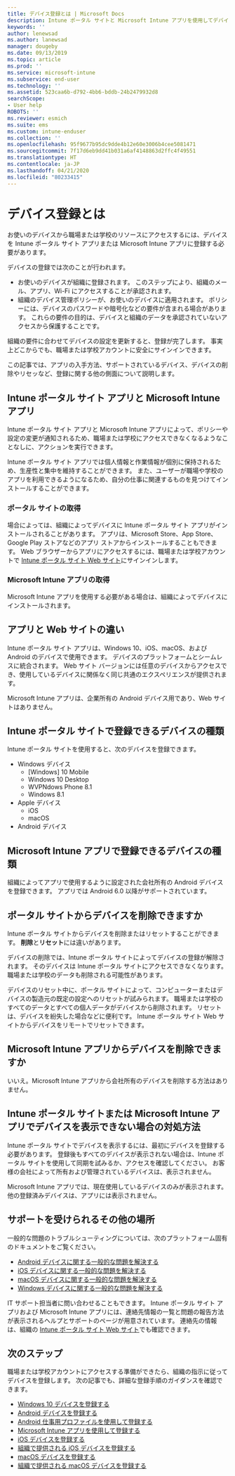 ```yaml
---
title: デバイス登録とは | Microsoft Docs
description: Intune ポータル サイトと Microsoft Intune アプリを使用してデバイスを登録するとはどのようなことかを説明します。
keywords: ''
author: lenewsad
ms.author: lanewsad
manager: dougeby
ms.date: 09/13/2019
ms.topic: article
ms.prod: ''
ms.service: microsoft-intune
ms.subservice: end-user
ms.technology: ''
ms.assetid: 523caa6b-d792-4bb6-bddb-24b2479932d8
searchScope:
- User help
ROBOTS: ''
ms.reviewer: esmich
ms.suite: ems
ms.custom: intune-enduser
ms.collection: ''
ms.openlocfilehash: 95f9677b95dc9dde4b12e60e3006b4cee5081471
ms.sourcegitcommit: 7f17d6eb9dd41b031a6af4148863d2ffc4f49551
ms.translationtype: HT
ms.contentlocale: ja-JP
ms.lasthandoff: 04/21/2020
ms.locfileid: "80233415"
---
```

# <a name="what-is-device-enrollment"></a>デバイス登録とは
お使いのデバイスから職場または学校のリソースにアクセスするには、デバイスを Intune ポータル サイト アプリまたは Microsoft Intune アプリに登録する必要があります。 

デバイスの登録では次のことが行われます。

* お使いのデバイスが組織に登録されます。 このステップにより、組織のメール、アプリ、Wi-Fi にアクセスすることが承認されます。 
* 組織のデバイス管理ポリシーが、お使いのデバイスに適用されます。 ポリシーには、デバイスのパスワードや暗号化などの要件が含まれる場合があります。 これらの要件の目的は、デバイスと組織のデータを承認されていないアクセスから保護することです。

組織の要件に合わせてデバイスの設定を更新すると、登録が完了します。 事実上どこからでも、職場または学校アカウントに安全にサインインできます。  

この記事では、アプリの入手方法、サポートされているデバイス、デバイスの削除やリセッなど、登録に関する他の側面について説明します。  

## <a name="company-portal-and-microsoft-intune-app"></a>Intune ポータル サイト アプリと Microsoft Intune アプリ

Intune ポータル サイト アプリと Microsoft Intune アプリによって、ポリシーや設定の変更が通知されるため、職場または学校にアクセスできなくなるようなことなしに、アクションを実行できます。 

Intune ポータル サイト アプリでは個人情報と作業情報が個別に保持されるため、生産性と集中を維持することができます。 また、ユーザーが職場や学校のアプリを利用できるようになるため、自分の仕事に関連するものを見つけてインストールすることができます。  

### <a name="get-company-portal"></a>ポータル サイトの取得

場合によっては、組織によってデバイスに Intune ポータル サイト アプリがインストールされることがあります。 アプリは、Microsoft Store、App Store、Google Play ストアなどのアプリ ストアからインストールすることもできます。 Web ブラウザーからアプリにアクセスするには、職場または学校アカウントで [Intune ポータル サイト Web サイト](https://go.microsoft.com/fwlink/?linkid=2010980)にサインインします。  

### <a name="get-microsoft-intune-app"></a>Microsoft Intune アプリの取得

Microsoft Intune アプリを使用する必要がある場合は、組織によってデバイスにインストールされます。  

## <a name="whats-the-difference-between-the-apps-and-the-website"></a>アプリと Web サイトの違い
Intune ポータル サイト アプリは、Windows 10、iOS、macOS、および Android のデバイスで使用できます。 デバイスのプラットフォームとシームレスに統合されます。 Web サイト バージョンには任意のデバイスからアクセスでき、使用しているデバイスに関係なく同じ共通のエクスペリエンスが提供されます。 

Microsoft Intune アプリは、企業所有の Android デバイス用であり、Web サイトはありません。  

## <a name="what-kind-of-devices-can-you-enroll-with-company-portal"></a>Intune ポータル サイトで登録できるデバイスの種類
Intune ポータル サイトを使用すると、次のデバイスを登録できます。  

- Windows デバイス
  - [Windows] 10 Mobile
  - Windows 10 Desktop
  - WVPNdows Phone 8.1
  - Windows 8.1
- Apple デバイス
    - iOS
    - macOS
- Android デバイス


## <a name="what-kind-of-devices-can-you-enroll-with-the-microsoft-intune-app"></a>Microsoft Intune アプリで登録できるデバイスの種類  
組織によってアプリで使用するように設定された会社所有の Android デバイスを登録できます。 アプリでは Android 6.0 以降がサポートされています。 

## <a name="can-you-remove-a-device-from-the-company-portal"></a>ポータル サイトからデバイスを削除できますか
Intune ポータル サイトからデバイスを削除またはリセットすることができます。 **削除**と**リセット**には違いがあります。

デバイスの削除では、Intune ポータル サイトによってデバイスの登録が解除されます。 そのデバイスは Intune ポータル サイトにアクセスできなくなります。 職場または学校のデータも削除される可能性があります。 

デバイスのリセット中に、ポータル サイトによって、コンピューターまたはデバイスの製造元の既定の設定へのリセットが試みられます。 職場または学校のすべてのデータとすべての個人データがデバイスから削除されます。 リセットは、デバイスを紛失した場合などに便利です。 Intune ポータル サイト Web サイトからデバイスをリモートでリセットできます。  

## <a name="can-you-remove-a-device-from-the-microsoft-intune-app"></a>Microsoft Intune アプリからデバイスを削除できますか
いいえ。Microsoft Intune アプリから会社所有のデバイスを削除する方法はありません。  

## <a name="what-if-i-cant-see-my-device-in-the-company-portal-or-microsoft-intune-app"></a>Intune ポータル サイトまたは Microsoft Intune アプリでデバイスを表示できない場合の対処方法
Intune ポータル サイトでデバイスを表示するには、最初にデバイスを登録する必要があります。 登録後もすべてのデバイスが表示されない場合は、Intune ポータル サイトを使用して同期を試みるか、アクセスを確認してください。 お客様の会社によって所有および管理されているデバイスは、表示されません。

Microsoft Intune アプリでは、現在使用しているデバイスのみが表示されます。 他の登録済みデバイスは、アプリには表示されません。  

## <a name="where-else-can-i-go-for-help"></a>サポートを受けられるその他の場所  
一般的な問題のトラブルシューティングについては、次のプラットフォーム固有のドキュメントをご覧ください。  

- [Android デバイスに関する一般的な問題を解決する](check-compliance-on-your-device-android.md)  
- [iOS デバイスに関する一般的な問題を解決する](troubleshoot-your-device-ios.md)
- [macOS デバイスに関する一般的な問題を解決する](troubleshoot-your-device-macos.md)
- [Windows デバイスに関する一般的な問題を解決する](troubleshoot-your-device-windows.md)

IT サポート担当者に問い合わせることもできます。 Intune ポータル サイト アプリおよび Microsoft Intune アプリには、連絡先情報の一覧と問題の報告方法が表示されるヘルプとサポートのページが用意されています。 連絡先の情報は、組織の [Intune ポータル サイト Web サイト](https://go.microsoft.com/fwlink/?linkid=2010980)でも確認できます。  

## <a name="next-steps"></a>次のステップ  

職場または学校アカウントにアクセスする準備ができたら、組織の指示に従ってデバイスを登録します。 次の記事でも、詳細な登録手順のガイダンスを確認できます。

* [Windows 10 デバイスを登録する](enroll-windows-10-device.md)
* [Android デバイスを登録する](enroll-device-android-company-portal.md)
* [Android 仕事用プロファイルを使用して登録する](enroll-device-android-work-profile.md)
* [Microsoft Intune アプリを使用して登録する](enroll-device-android-microsoft-intune-app.md)
* [iOS デバイスを登録する](enroll-your-device-in-intune-ios.md)
* [組織で提供される iOS デバイスを登録する](enroll-your-device-dep-ios.md)
* [macOS デバイスを登録する](enroll-your-device-in-intune-macos-cp.md)
* [組織で提供される macOS デバイスを登録する](enroll-company-device-macos.md)
